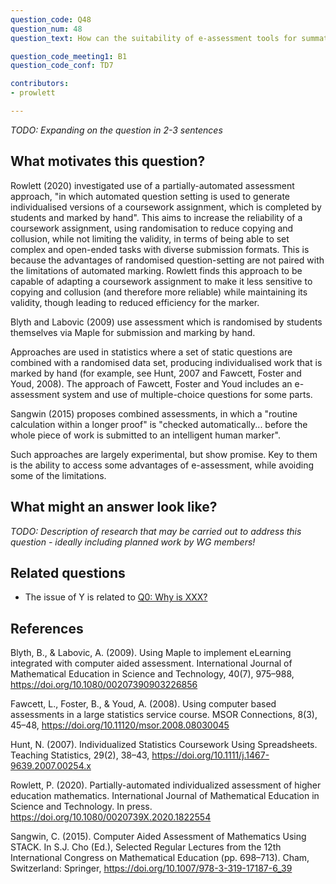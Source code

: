 ```yaml
---
question_code: Q48 
question_num: 48 
question_text: How can the suitability of e-assessment tools for summative assessment be improved by combining computer-marking and pen-marking? 

question_code_meeting1: B1 
question_code_conf: TD7 

contributors: 
- prowlett

---
```

*TODO: Expanding on the question in 2-3 sentences*

## What motivates this question?

Rowlett (2020) investigated use of a partially-automated assessment approach, "in which automated question setting is used to generate individualised versions of a coursework assignment, which is completed by students and marked by hand". This aims to increase the reliability of a coursework assignment, using randomisation to reduce copying and collusion, while not limiting the validity, in terms of being able to set complex and open-ended tasks with diverse submission formats. This is because the advantages of randomised question-setting are not paired with the limitations of automated marking. Rowlett finds this approach to be capable of adapting a coursework assignment to make it less sensitive to copying and collusion (and therefore more reliable) while maintaining its validity, though leading to reduced efficiency for the marker.

Blyth and Labovic (2009) use assessment which is randomised by students themselves via Maple for submission and marking by hand. 

Approaches are used in statistics where a set of static questions are combined with a randomised data set, producing individualised work that is marked by hand (for example, see Hunt, 2007 and Fawcett, Foster and Youd, 2008). The approach of Fawcett, Foster and Youd includes an e-assessment system and use of multiple-choice questions for some parts. 

Sangwin (2015) proposes combined assessments, in which a "routine calculation within a longer proof" is "checked automatically... before the whole piece of work is submitted to an intelligent human marker". 

Such approaches are largely experimental, but show promise. Key to them is the ability to access some advantages of e-assessment, while avoiding some of the limitations. 

## What might an answer look like?

*TODO: Description of research that may be carried out to address this question - ideally including planned work by WG members!*

## Related questions

* The issue of Y is related to [Q0: Why is XXX?](Q0)

## References

Blyth, B., & Labovic, A. (2009). Using Maple to implement eLearning integrated with computer aided assessment. International Journal of Mathematical Education in Science and Technology, 40(7), 975–988, https://doi.org/10.1080/00207390903226856

Fawcett, L., Foster, B., & Youd, A. (2008). Using computer based assessments in a large statistics service course. MSOR Connections, 8(3), 45–48, https://doi.org/10.11120/msor.2008.08030045

Hunt, N. (2007). Individualized Statistics Coursework Using Spreadsheets. Teaching Statistics, 29(2), 38–43, https://doi.org/10.1111/j.1467-9639.2007.00254.x

Rowlett, P. (2020). Partially-automated individualized assessment of higher education mathematics. International Journal of Mathematical Education in Science and Technology. In press. https://doi.org/10.1080/0020739X.2020.1822554

Sangwin, C. (2015). Computer Aided Assessment of Mathematics Using STACK. In S.J. Cho (Ed.), Selected Regular Lectures from the 12th International Congress on Mathematical Education (pp. 698–713). Cham, Switzerland: Springer, https://doi.org/10.1007/978-3-319-17187-6_39

